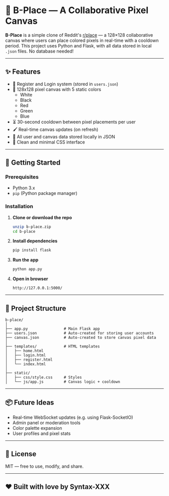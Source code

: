 # 🎨 B-Place — A Collaborative Pixel Canvas

**B-Place** is a simple clone of Reddit's [r/place](https://www.reddit.com/r/place/) — a 128×128 collaborative canvas where users can place colored pixels in real-time with a cooldown period. This project uses Python and Flask, with all data stored in local `.json` files. No database needed!

---

## ✨ Features

- 👤 Register and Login system (stored in `users.json`)
- 🎨 128x128 pixel canvas with 5 static colors
  - White
  - Black
  - Red
  - Green
  - Blue
- ⏳ 30-second cooldown between pixel placements per user
- 🖌️ Real-time canvas updates (on refresh)
- 💾 All user and canvas data stored locally in JSON
- 🧼 Clean and minimal CSS interface

---

## 🚀 Getting Started

### Prerequisites

- Python 3.x
- `pip` (Python package manager)

### Installation

1. **Clone or download the repo**
    ```bash
    unzip b-place.zip
    cd b-place
    ```

2. **Install dependencies**
    ```bash
    pip install flask
    ```

3. **Run the app**
    ```bash
    python app.py
    ```

4. **Open in browser**
    ```
    http://127.0.0.1:5000/
    ```

---

## 📁 Project Structure

```
b-place/
│
├── app.py                # Main Flask app
├── users.json            # Auto-created for storing user accounts
├── canvas.json           # Auto-created to store canvas pixel data
│
├── templates/            # HTML templates
│   ├── home.html
│   ├── login.html
│   ├── register.html
│   └── index.html
│
├── static/
│   ├── css/style.css     # Styles
│   └── js/app.js         # Canvas logic + cooldown
```

---

## 📦 Future Ideas

- Real-time WebSocket updates (e.g. using Flask-SocketIO)
- Admin panel or moderation tools
- Color palette expansion
- User profiles and pixel stats

---

## 📜 License

MIT — free to use, modify, and share.

---

## ❤️ Built with love by Syntax-XXX
